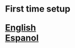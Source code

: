<h1>First time setup<br>

<a href=https://animagod.github.io/en/Welcome>English</a><br>
<a href=https://animagod.github.io/es/Welcome>Espanol</a>

